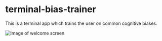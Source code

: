# terminal-bias-trainer
This is a terminal app which trains the user on common cognitive biases.


![Image of welcome screen](https://i.imgur.com/JQXgWuH.png)
